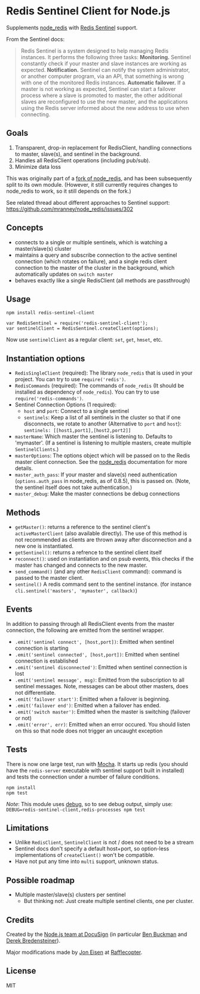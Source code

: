 # Redis Sentinel Client for Node.js


Supplements [node_redis](https://github.com/mranney/node_redis) with [Redis Sentinel](http://redis.io/topics/sentinel) support.

From the Sentinel docs:

> Redis Sentinel is a system designed to help managing Redis instances. It performs the following three tasks:
> **Monitoring.** Sentinel constantly check if your master and slave instances are working as expected.
> **Notification.** Sentinel can notify the system administrator, or another computer program, via an API,
> that something is wrong with one of the monitored Redis instances.
> **Automatic failover.** If a master is not working as expected, Sentinel can start a failover process
> where a slave is promoted to master, the other additional slaves are reconfigured to use the new master,
> and the applications using the Redis server informed about the new address to use when connecting.


## Goals

1. Transparent, drop-in replacement for RedisClient, handling connections to master, slave(s), and sentinel in the background.
2. Handles all RedisClient operations (including pub/sub).
3. Minimize data loss

This was originally part of a [fork of node_redis](https://github.com/DocuSignDev/node_redis),
and has been subsequently split to its own module.
(However, it still currently requires changes to node_redis to work, so it still depends on the fork.)

See related thread about different approaches to Sentinel support: https://github.com/mranney/node_redis/issues/302


## Concepts

- connects to a single or multiple sentinels, which is watching a master/slave(s) cluster
- maintains a query and subscribe connection to the active sentinel connection (which rotates on failure), and a single redis client connection to the master of the cluster in the background, which automatically updates on `switch master`
- behaves exactly like a single RedisClient (all methods are passthrough)

## Usage

`npm install redis-sentinel-client`

```
var RedisSentinel = require('redis-sentinel-client');
var sentinelClient = RedisSentinel.createClient(options);
```

Now use `sentinelClient` as a regular client: `set`, `get`, `hmset`, etc.

## Instantiation options

- `RedisSingleClient` (required): The library `node_redis` that is used in your project. You can try to use `require('redis')`.
- `RedisCommands` (required): The commands of `node_redis` (It should be installed as dependency of `node_redis`). You can try to use `require('redis-commands')`.
- Sentinel Connection Options (1 required):
    - `host` and `port`: Connect to a single sentinel
    - `sentinels`: Keep a list of all sentinels in the cluster so that if one disconnects, we rotate to another (Alternative to `port` and `host`): `sentinels: [[host1,port1],[host2,port2]]`
- `masterName`: Which master the sentinel is listening to. Defaults to 'mymaster'. (If a sentinel is listening to multiple masters, create multiple `SentinelClients`.)
- `masterOptions`: The options object which will be passed on to the Redis master client connection. See the [node_redis](https://github.com/mranney/node_redis#rediscreateclientport-host-options) documentation for more details.
- `master_auth_pass`: If your master and slave(s) need authentication (`options.auth_pass` in node_redis, as of 0.8.5), this is passed on. (Note, the sentinel itself does not take authentication.)
- `master_debug`: Make the master connections be debug connections


## Methods

- `getMaster()`: returns a reference to the sentinel client's `activeMasterClient` (also available directly). The use of this method is not recommended as clients are thrown away after disconnection and a new one is instantiated.
- `getSentinel()`: returns a refrence to the sentinel client itself
- `reconnect()`: used on instantiation and on psub events, this checks if the master has changed and connects to the new master.
- `send_command()` (and any other `RedisClient` command): command is passed to the master client.
- `sentinel()` A redis command sent to the sentinel instance. (for instance `cli.sentinel('masters', 'mymaster', callback)`)


## Events

In addition to passing through all RedisClient events from the master connection, the following are emitted from the sentinel wrapper.

- `.emit('sentinel connect', [host,port])`: Emitted when sentinel connection is starting
- `.emit('sentinel connected', [host,port])`: Emitted when sentinel connection is established
- `.emit('sentinel disconnected')`: Emitted when sentinel connection is lost
- `.emit('sentinel message', msg)`: Emitted from the subscription to all sentinel messages. Note, messages can be about other masters, does not differentiate.
- `.emit('failover start')`: Emitted when a failover is beginning.
- `.emit('failover end')`: Emitted when a failover has ended.
- `.emit('switch master')`: Emitted when the master is switching (failover or not)
- `.emit('error', err)`: Emitted when an error occured. You should listen on this so that node does not trigger an uncaught exception


## Tests

There is now one large test, run with [Mocha](https://github.com/visionmedia/mocha). It starts up redis (you should have the `redis-server` executable with sentinel support built in installed) and tests the connection under a number of failure conditions.

```
npm install
npm test
```

_Note_: This module uses [debug](https://github.com/visionmedia/debug), so to see debug output, simply use: `DEBUG=redis-sentinel-client,redis-processes npm test`


## Limitations

- Unlike `RedisClient`, `SentinelClient` is not / does not need to be a stream
- Sentinel docs don't specify a default host+port, so option-less implementations of `createClient()` won't be compatible.
- Have not put any time into `multi` support, unknown status.

## Possible roadmap

- Multiple master/slave(s) clusters per sentinel
  - But thinking not: Just create multiple sentinel clients, one per cluster.


## Credits

Created by the [Node.js team at DocuSign](https://github.com/DocuSignDev) (in particular [Ben Buckman](https://github.com/newleafdigital) and [Derek Bredensteiner](https://github.com/proksoup)).

Major modifications made by [Jon Eisen](https://github.com/yanatan16) at [Rafflecopter](https://github.com/Rafflecopter).

## License

MIT

